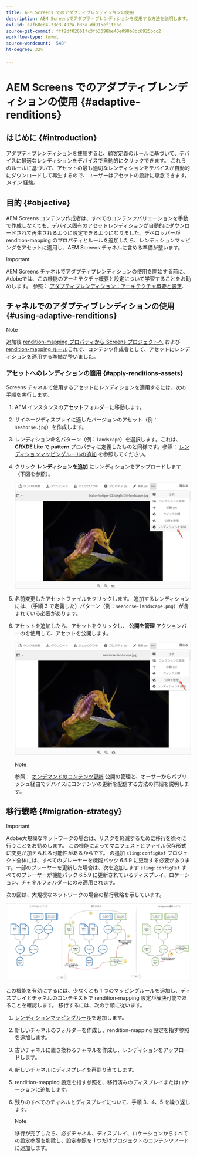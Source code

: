 ```yaml
---
title: AEM Screens でのアダプティブレンディションの使用
description: AEM Screensでアダプティブレンディションを使用する方法を説明します。
exl-id: e7f68ed4-73c3-492a-b33a-dd915ef1f8be
source-git-commit: fff2df02661fc3fb3098be40e090b8bc6925bcc2
workflow-type: tm+mt
source-wordcount: '540'
ht-degree: 32%

---
```


# AEM Screens でのアダプティブレンディションの使用 {#adaptive-renditions}

## はじめに {#introduction}

アダプティブレンディションを使用すると、顧客定義のルールに基づいて、デバイスに最適なレンディションをデバイスで自動的にクリックできます。 これらのルールに基づいて、アセットの最も適切なレンディションをデバイスが自動的にダウンロードして再生するので、ユーザーはアセットの設計に専念できます。 *メイン* 経験。

## 目的 {#objective}

AEM Screens コンテンツ作成者は、すべてのコンテンツバリエーションを手動で作成しなくても、デバイス固有のアセットレンディションが自動的にダウンロードされて再生されるように設定できるようになりました。デベロッパーが rendition-mapping のプロパティとルールを追加したら、レンディションマッピングをアセットに適用し、AEM Screens チャネルに含める準備が整います。

>[!IMPORTANT]
>AEM Screens チャネルでアダプティブレンディションの使用を開始する前に、Adobeでは、この機能のアーキテクチャ概要と設定について学習することをお勧めします。 参照： [アダプティブレンディション：アーキテクチャ概要と設定](/help/user-guide/adaptive-renditions.md).

## チャネルでのアダプティブレンディションの使用 {#using-adaptive-renditions}

>[!NOTE]
>追加後 [rendition-mapping プロパティから Screens プロジェクトへ](/help/user-guide/adaptive-renditions.md#rendition-mapping-new) および [rendition-mapping ルール](/help/user-guide/adaptive-renditions.md#add-rendition-mapping-rules)これで、コンテンツ作成者として、アセットにレンディションを適用する準備が整いました。

### アセットへのレンディションの適用 {#apply-renditions-assets}

Screens チャネルで使用するアセットにレンディションを適用するには、次の手順を実行します。

1. AEM インスタンスの&#x200B;**アセット**&#x200B;フォルダーに移動します。
1. サイネージディスプレイに適したバージョンのアセット（例：`seahorse.jpg`）を作成します。
1. レンディション命名パターン（例：`landscape`）を選択します。これは、**CRXDE Lite** で **pattern** プロパティに定義したものと同様です。参照： [レンディションマッピングルールの追加](/help/user-guide/adaptive-renditions.md#add-rendition-mapping-rules) を参照してください。
1. クリック **レンディションを追加** にレンディションをアップロードします（下図を参照）。

   ![画像](/help/user-guide/assets/adaptive-renditions/manage-pub-asset2.png)

1. 名前変更したアセットファイルをクリックします。 追加するレンディションには、（手順 3 で定義した）パターン（例：`seahorse-landscape.png`）が含まれている必要があります。
1. アセットを追加したら、アセットをクリックし、 **公開を管理** アクションバーのを使用して、アセットを公開します。

   ![画像](/help/user-guide/assets/adaptive-renditions/manage-pub-asset1.png)

   >[!NOTE]
   >参照： [オンデマンドのコンテンツ更新](https://experienceleague.adobe.com/en/docs/experience-manager-screens/user-guide/authoring/content-updates/on-demand-content) 公開の管理と、オーサーからパブリッシュ経由でデバイスにコンテンツの更新を配信する方法の詳細を説明します。

## 移行戦略 {#migration-strategy}

>[!IMPORTANT]
>Adobe大規模なネットワークの場合は、リスクを軽減するために移行を徐々に行うことをお勧めします。 この機能によってマニフェストとファイル保存形式に変更が加えられる可能性があるからです。 の追加 `sling:configRef` プロジェクト全体には、すべてのプレーヤーを機能パック 6.5.9 に更新する必要があります。一部のプレーヤーを更新した場合は、次を追加します `sling:configRef` すべてのプレーヤーが機能パック 6.5.9 に更新されているディスプレイ、ロケーション、チャネルフォルダーにのみ適用されます。

次の図は、大規模なネットワークの場合の移行戦略を示しています。

![画像](/help/user-guide/assets/adaptive-renditions/migration-strategy1.png)

この機能を有効にするには、少なくとも 1 つのマッピングルールを追加し、ディスプレイとチャネルのコンテキストで rendition-mapping 設定が解決可能であることを確認します。 移行するには、次の手順に従います。

1. [レンディションマッピングルール](/help/user-guide/adaptive-renditions.md)を追加します。
1. 新しいチャネルのフォルダーを作成し、rendition-mapping 設定を指す参照を追加します。
1. 古いチャネルに置き換わるチャネルを作成し、レンディションをアップロードします。
1. 新しいチャネルにディスプレイを再割り当てします。
1. rendition-mapping 設定を指す参照を、移行済みのディスプレイまたはロケーションに追加します。
1. 残りのすべてのチャネルとディスプレイについて、手順 3、4、5 を繰り返します。

   >[!NOTE]
   >移行が完了したら、必ずチャネル、ディスプレイ、ロケーションからすべての設定参照を削除し、設定参照を 1 つだけプロジェクトのコンテンツノードに追加します。
